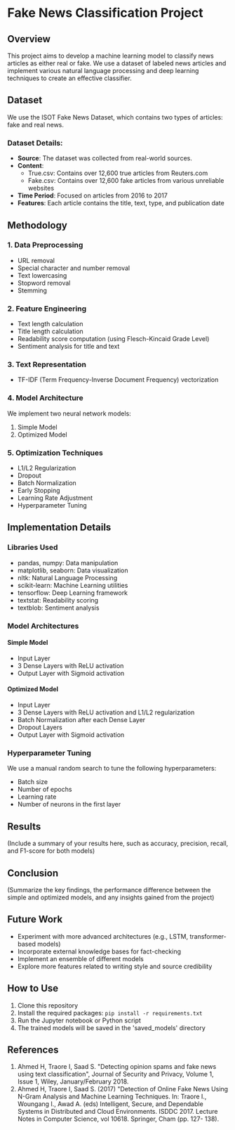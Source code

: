 # Fake News Classification Project

## Overview

This project aims to develop a machine learning model to classify news articles as either real or fake. We use a dataset of labeled news articles and implement various natural language processing and deep learning techniques to create an effective classifier.

## Dataset

We use the ISOT Fake News Dataset, which contains two types of articles: fake and real news.

### Dataset Details:

- **Source**: The dataset was collected from real-world sources.
- **Content**:
  - True.csv: Contains over 12,600 true articles from Reuters.com
  - Fake.csv: Contains over 12,600 fake articles from various unreliable websites
- **Time Period**: Focused on articles from 2016 to 2017
- **Features**: Each article contains the title, text, type, and publication date

## Methodology

### 1. Data Preprocessing

- URL removal
- Special character and number removal
- Text lowercasing
- Stopword removal
- Stemming

### 2. Feature Engineering

- Text length calculation
- Title length calculation
- Readability score computation (using Flesch-Kincaid Grade Level)
- Sentiment analysis for title and text

### 3. Text Representation

- TF-IDF (Term Frequency-Inverse Document Frequency) vectorization

### 4. Model Architecture

We implement two neural network models:

1. Simple Model
2. Optimized Model

### 5. Optimization Techniques

- L1/L2 Regularization
- Dropout
- Batch Normalization
- Early Stopping
- Learning Rate Adjustment
- Hyperparameter Tuning

## Implementation Details

### Libraries Used

- pandas, numpy: Data manipulation
- matplotlib, seaborn: Data visualization
- nltk: Natural Language Processing
- scikit-learn: Machine Learning utilities
- tensorflow: Deep Learning framework
- textstat: Readability scoring
- textblob: Sentiment analysis

### Model Architectures

#### Simple Model

- Input Layer
- 3 Dense Layers with ReLU activation
- Output Layer with Sigmoid activation

#### Optimized Model

- Input Layer
- 3 Dense Layers with ReLU activation and L1/L2 regularization
- Batch Normalization after each Dense Layer
- Dropout Layers
- Output Layer with Sigmoid activation

### Hyperparameter Tuning

We use a manual random search to tune the following hyperparameters:

- Batch size
- Number of epochs
- Learning rate
- Number of neurons in the first layer

## Results

(Include a summary of your results here, such as accuracy, precision, recall, and F1-score for both models)

## Conclusion

(Summarize the key findings, the performance difference between the simple and optimized models, and any insights gained from the project)

## Future Work

- Experiment with more advanced architectures (e.g., LSTM, transformer-based models)
- Incorporate external knowledge bases for fact-checking
- Implement an ensemble of different models
- Explore more features related to writing style and source credibility

## How to Use

1. Clone this repository
2. Install the required packages: `pip install -r requirements.txt`
3. Run the Jupyter notebook or Python script
4. The trained models will be saved in the 'saved_models' directory

## References

1. Ahmed H, Traore I, Saad S. "Detecting opinion spams and fake news using text classification", Journal of Security and Privacy, Volume 1, Issue 1, Wiley, January/February 2018.
2. Ahmed H, Traore I, Saad S. (2017) "Detection of Online Fake News Using N-Gram Analysis and Machine Learning Techniques. In: Traore I., Woungang I., Awad A. (eds) Intelligent, Secure, and Dependable Systems in Distributed and Cloud Environments. ISDDC 2017. Lecture Notes in Computer Science, vol 10618. Springer, Cham (pp. 127- 138).
